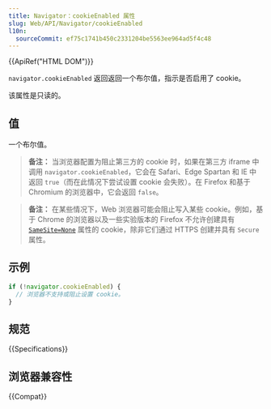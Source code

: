 ```yaml
---
title: Navigator：cookieEnabled 属性
slug: Web/API/Navigator/cookieEnabled
l10n:
  sourceCommit: ef75c1741b450c2331204be5563ee964ad5f4c48
---
```


{{ApiRef("HTML DOM")}}

`navigator.cookieEnabled` 返回返回一个布尔值，指示是否启用了 cookie。

该属性是只读的。

## 值

一个布尔值。

> **备注：** 当浏览器配置为阻止第三方的 cookie 时，如果在第三方 iframe 中调用 `navigator.cookieEnabled`，它会在 Safari、Edge Spartan 和 IE 中返回 `true`（而在此情况下尝试设置 cookie 会失败）。在 Firefox 和基于 Chromium 的浏览器中，它会返回 `false`。

> **备注：** 在某些情况下，Web 浏览器可能会阻止写入某些 cookie。例如，基于 Chrome 的浏览器以及一些实验版本的 Firefox 不允许创建具有 [`SameSite=None`](/zh-CN/docs/Web/HTTP/Headers/Set-Cookie#samesitesamesite-value) 属性的 cookie，除非它们通过 HTTPS 创建并具有 `Secure` 属性。

## 示例

```js
if (!navigator.cookieEnabled) {
  // 浏览器不支持或阻止设置 cookie。
}
```

## 规范

{{Specifications}}

## 浏览器兼容性

{{Compat}}
